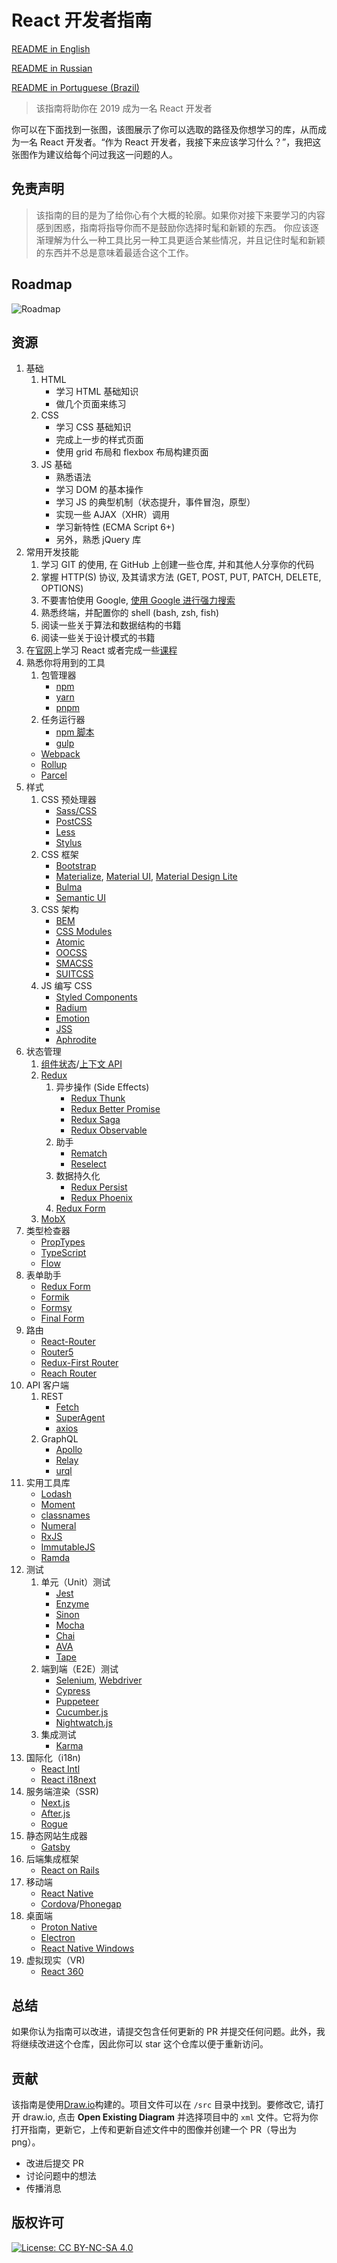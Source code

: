 # React 开发者指南

[README in English](README.md)

[README in Russian](README-RU.md)

[README in Portuguese (Brazil)](README-PTBR.md)

> 该指南将助你在 2019 成为一名 React 开发者

你可以在下面找到一张图，该图展示了你可以选取的路径及你想学习的库，从而成为一名 React 开发者。“作为 React 开发者，我接下来应该学习什么？”，我把这张图作为建议给每个问过我这一问题的人。

## 免责声明

> 该指南的目的是为了给你心有个大概的轮廓。如果你对接下来要学习的内容感到困惑，指南将指导你而不是鼓励你选择时髦和新颖的东西。
> 你应该逐渐理解为什么一种工具比另一种工具更适合某些情况，并且记住时髦和新颖的东西并不总是意味着最适合这个工作。

## Roadmap

![Roadmap](./roadmap-cn.png)

## 资源

1.  基础
    1.  HTML
        - 学习 HTML 基础知识
        - 做几个页面来练习
    2.  CSS
        - 学习 CSS 基础知识
        - 完成上一步的样式页面
        - 使用 grid 布局和 flexbox 布局构建页面
    3.  JS 基础
        - 熟悉语法
        - 学习 DOM 的基本操作
        - 学习 JS 的典型机制（状态提升，事件冒泡，原型）
        - 实现一些 AJAX（XHR）调用
        - 学习新特性 (ECMA Script 6+)
        - 另外，熟悉 jQuery 库
2.  常用开发技能
    1.  学习 GIT 的使用, 在 GitHub 上创建一些仓库, 并和其他人分享你的代码
    2.  掌握 HTTP(S) 协议, 及其请求方法 (GET, POST, PUT, PATCH, DELETE, OPTIONS)
    3.  不要害怕使用 Google, [使用 Google 进行强力搜索](http://www.powersearchingwithgoogle.com/)
    4.  熟悉终端，并配置你的 shell (bash, zsh, fish)
    5.  阅读一些关于算法和数据结构的书籍
    6.  阅读一些关于设计模式的书籍
3.  在[官网](https://reactjs.org/tutorial/tutorial.html)上学习 React 或者完成一些[课程](https://egghead.io/courses/the-beginner-s-guide-to-react)
4.  熟悉你将用到的工具
    1.  包管理器
        - [npm](https://www.npmjs.com/)
        - [yarn](https://yarnpkg.com/lang/en/)
        - [pnpm](https://pnpm.js.org/)
    2.  任务运行器
        - [npm 脚本](https://docs.npmjs.com/misc/scripts)
        - [gulp](https://gulpjs.com/)
    - [Webpack](https://webpack.js.org/)
    - [Rollup](https://rollupjs.org/guide/en)
    - [Parcel](https://parceljs.org/)
5.  样式
    1.  CSS 预处理器
        - [Sass/CSS](https://sass-lang.com/)
        - [PostCSS](https://postcss.org/)
        - [Less](http://lesscss.org/)
        - [Stylus](http://stylus-lang.com/)
    2.  CSS 框架
        - [Bootstrap](https://getbootstrap.com/)
        - [Materialize](https://materializecss.com/), [Material UI](https://material-ui.com/), [Material Design Lite](https://getmdl.io/)
        - [Bulma](https://bulma.io/)
        - [Semantic UI](https://semantic-ui.com/)
    3.  CSS 架构
        - [BEM](http://getbem.com/)
        - [CSS Modules](https://github.com/css-modules/css-modules)
        - [Atomic](https://acss.io/)
        - [OOCSS](https://github.com/stubbornella/oocss/wiki)
        - [SMACSS](https://smacss.com/)
        - [SUITCSS](https://suitcss.github.io/)
    4.  JS 编写 CSS
        - [Styled Components](https://www.styled-components.com/)
        - [Radium](https://formidable.com/open-source/radium/)
        - [Emotion](https://emotion.sh/)
        - [JSS](http://cssinjs.org/)
        - [Aphrodite](https://github.com/Khan/aphrodite)
6.  状态管理
    1.  [组件状态](https://reactjs.org/docs/faq-state.html)/[上下文 API](https://reactjs.org/docs/context.html)
    2.  [Redux](https://redux.js.org/)
        1.  异步操作 (Side Effects)
            - [Redux Thunk](https://github.com/reduxjs/redux-thunk)
            - [Redux Better Promise](https://github.com/Lukasz-pluszczewski/redux-better-promise)
            - [Redux Saga](https://redux-saga.js.org/)
            - [Redux Observable](https://redux-observable.js.org)
        2. 助手
            * [Rematch](https://rematch.gitbooks.io/rematch/)
            * [Reselect](https://github.com/reduxjs/reselect)
        3.  数据持久化
            - [Redux Persist](https://github.com/rt2zz/redux-persist)
            - [Redux Phoenix](https://github.com/adam-golab/redux-phoenix)
        4.  [Redux Form](https://redux-form.com)
    3.  [MobX](https://mobx.js.org/)
7.  类型检查器
    - [PropTypes](https://reactjs.org/docs/typechecking-with-proptypes.html)
    - [TypeScript](https://www.typescriptlang.org/)
    - [Flow](https://flow.org/en/)
8.  表单助手
    - [Redux Form](https://redux-form.com)
    - [Formik](https://github.com/jaredpalmer/formik)
    - [Formsy](https://github.com/formsy/formsy-react)
    - [Final Form](https://github.com/final-form/final-form)
9.  路由
    - [React-Router](https://reacttraining.com/react-router/)
    - [Router5](https://router5.js.org/)
    - [Redux-First Router](https://github.com/faceyspacey/redux-first-router)
    - [Reach Router](https://reach.tech/router/)
10. API 客户端
    1.  REST
        - [Fetch](https://developer.mozilla.org/en-US/docs/Web/API/Fetch_API)
        - [SuperAgent](https://visionmedia.github.io/superagent/)
        - [axios](https://github.com/axios/axios)
    2.  GraphQL
        - [Apollo](https://www.apollographql.com/docs/react/)
        - [Relay](https://facebook.github.io/relay/)
        - [urql](https://github.com/FormidableLabs/urql)
11. 实用工具库
    - [Lodash](https://lodash.com/)
    - [Moment](https://momentjs.com/)
    - [classnames](https://github.com/JedWatson/classnames)
    - [Numeral](http://numeraljs.com/)
    - [RxJS](http://reactivex.io/)
    - [ImmutableJS](https://facebook.github.io/immutable-js/)
    - [Ramda](https://ramdajs.com/)
12. 测试
    1.  单元（Unit）测试
        - [Jest](https://facebook.github.io/jest/)
        - [Enzyme](http://airbnb.io/enzyme/)
        - [Sinon](http://sinonjs.org/)
        - [Mocha](https://mochajs.org/)
        - [Chai](http://www.chaijs.com/)
        - [AVA](https://github.com/avajs/ava)
        - [Tape](https://github.com/substack/tape)
    2.  端到端（E2E）测试
        - [Selenium](https://www.seleniumhq.org/), [Webdriver](http://webdriver.io/)
        - [Cypress](https://cypress.io/)
        - [Puppeteer](https://pptr.dev/)
        - [Cucumber.js](https://github.com/cucumber/cucumber-js)
        - [Nightwatch.js](http://nightwatchjs.org/)
    3.  集成测试
        - [Karma](https://karma-runner.github.io/)
13. 国际化（i18n)
    - [React Intl](https://github.com/yahoo/react-intl)
    - [React i18next](https://react.i18next.com/)
14. 服务端渲染（SSR)
    - [Next.js](https://nextjs.org/)
    - [After.js](https://github.com/jaredpalmer/after.js)
    - [Rogue](https://github.com/alidcastano/rogue.js)
15. 静态网站生成器
    - [Gatsby](https://www.gatsbyjs.org/)
16. 后端集成框架
    - [React on Rails](https://shakacode.gitbooks.io/react-on-rails/content/)
17. 移动端
    - [React Native](https://facebook.github.io/react-native/)
    - [Cordova](https://cordova.apache.org/)/[Phonegap](https://phonegap.com/)
18. 桌面端
    - [Proton Native](https://proton-native.js.org/)
    - [Electron](https://electronjs.org/)
    - [React Native Windows](https://github.com/Microsoft/react-native-windows)
19. 虚拟现实（VR)
    - [React 360](https://facebook.github.io/react-360/)

## 总结

如果你认为指南可以改进，请提交包含任何更新的 PR 并提交任何问题。此外，我将继续改进这个仓库，因此你可以 star 这个仓库以便于重新访问。

## 贡献

该指南是使用[Draw.io](https://www.draw.io/)构建的。项目文件可以在 `/src` 目录中找到。要修改它, 请打开 draw.io, 点击 **Open Existing Diagram** 并选择项目中的 `xml` 文件。它将为你打开指南，更新它，上传和更新自述文件中的图像并创建一个 PR（导出为 png）。

- 改进后提交 PR
- 讨论问题中的想法
- 传播消息

## 版权许可

[![License: CC BY-NC-SA 4.0](https://img.shields.io/badge/License-CC%20BY--NC--SA%204.0-lightgrey.svg)](https://creativecommons.org/licenses/by-nc-sa/4.0/)
